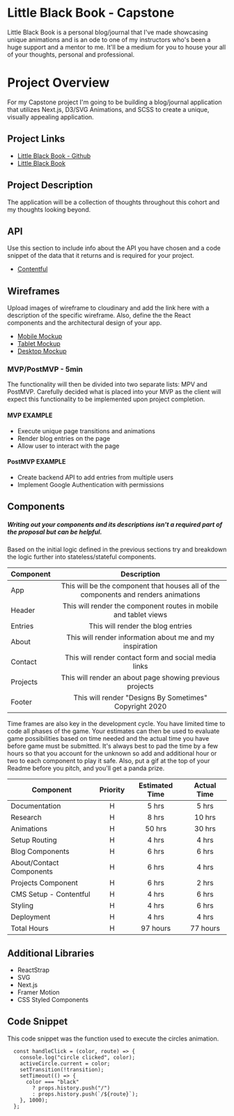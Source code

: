 # Little Black Book - Capstone

Little Black Book is a personal blog/journal that I've made showcasing unique animations and is an ode to one of my instructors who's been a huge support and a mentor to me. It'll be a medium for you to house your all of your thoughts, personal and professional.

# Project Overview

For my Capstone project I'm going to be building a blog/journal application that utilizes Next.js, D3/SVG Animations, and SCSS to create a unique, visually appealing application.

## Project Links

- [Little Black Book - Github](https://github.com/GSometimes/LBB-Frontend.git)
- [Little Black Book](https://72cef.csb.app/)

## Project Description

The application will be a collection of thoughts throughout this cohort and my thoughts looking beyond.

## API

Use this section to include info about the API you have chosen and a code snippet of the data that it returns and is required for your project.

- [Contentful](https://cdn.contentful.com/spaces/aj2z11014ie9/environments/master/content_types?access_token=E-WVKhMtADWilyoTTIu4Pv76EX0gC53hkLIDTBX7h1c)

## Wireframes

Upload images of wireframe to cloudinary and add the link here with a description of the specific wireframe. Also, define the the React components and the architectural design of your app.

- [Mobile Mockup](https://i.imgur.com/W9C7vsC.png)
- [Tablet Mockup](https://i.imgur.com/qLa2UiL.png)
- [Desktop Mockup](https://i.imgur.com/E7eLNwz.png)

### MVP/PostMVP - 5min

The functionality will then be divided into two separate lists: MPV and PostMVP. Carefully decided what is placed into your MVP as the client will expect this functionality to be implemented upon project completion.

#### MVP EXAMPLE

- Execute unique page transitions and animations
- Render blog entries on the page
- Allow user to interact with the page

#### PostMVP EXAMPLE

- Create backend API to add entries from multiple users
- Implement Google Authentication with permissions

## Components

##### Writing out your components and its descriptions isn't a required part of the proposal but can be helpful.

Based on the initial logic defined in the previous sections try and breakdown the logic further into stateless/stateful components.

| Component |                                     Description                                     |
| --------- | :---------------------------------------------------------------------------------: |
| App       | This will be the component that houses all of the components and renders animations |
| Header    |          This will render the component routes in mobile and tablet views           |
| Entries   |                          This will render the blog entries                          |
| About     |              This will render information about me and my inspiration               |
| Contact   |                This will render contact form and social media links                 |
| Projects  |              This will render an about page showing previous projects               |
| Footer    |               This will render "Designs By Sometimes" Copyright 2020                |

Time frames are also key in the development cycle. You have limited time to code all phases of the game. Your estimates can then be used to evaluate game possibilities based on time needed and the actual time you have before game must be submitted. It's always best to pad the time by a few hours so that you account for the unknown so add and additional hour or two to each component to play it safe. Also, put a gif at the top of your Readme before you pitch, and you'll get a panda prize.

| Component                | Priority | Estimated Time | Actual Time |
| ------------------------ | :------: | :------------: | :---------: |
| Documentation            |    H     |     5 hrs      |    5 hrs    |
| Research                 |    H     |     8 hrs      |   10 hrs    |
| Animations               |    H     |     50 hrs     |   30 hrs    |
| Setup Routing            |    H     |     4 hrs      |    4 hrs    |
| Blog Components          |    H     |     6 hrs      |    6 hrs    |
| About/Contact Components |    H     |     6 hrs      |    4 hrs    |
| Projects Component       |    H     |     6 hrs      |    2 hrs    |
| CMS Setup - Contentful   |    H     |     4 hrs      |    6 hrs    |
| Styling                  |    H     |     4 hrs      |    6 hrs    |
| Deployment               |    H     |     4 hrs      |    4 hrs    |
| Total Hours              |    H     |    97 hours    |  77 hours   |

## Additional Libraries

- ReactStrap
- SVG
- Next.js
- Framer Motion
- CSS Styled Components

## Code Snippet

This code snippet was the function used to execute the circles animation.

```
  const handleClick = (color, route) => {
    console.log("circle clicked", color);
    activeCircle.current = color;
    setTransition(!transition);
    setTimeout(() => {
      color === "black"
        ? props.history.push("/")
        : props.history.push(`/${route}`);
    }, 1000);
  };

```
